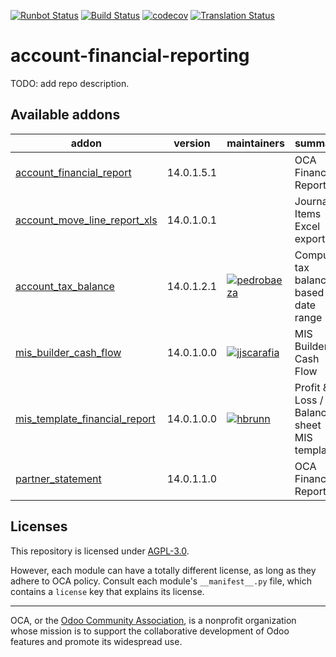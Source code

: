 [![Runbot Status](https://runbot.odoo-community.org/runbot/badge/flat/91/14.0.svg)](https://runbot.odoo-community.org/runbot/repo/github-com-oca-account-financial-reporting-91)
[![Build Status](https://travis-ci.com/OCA/account-financial-reporting.svg?branch=14.0)](https://travis-ci.com/OCA/account-financial-reporting)
[![codecov](https://codecov.io/gh/OCA/account-financial-reporting/branch/14.0/graph/badge.svg)](https://codecov.io/gh/OCA/account-financial-reporting)
[![Translation Status](https://translation.odoo-community.org/widgets/account-financial-reporting-14-0/-/svg-badge.svg)](https://translation.odoo-community.org/engage/account-financial-reporting-14-0/?utm_source=widget)

<!-- /!\ do not modify above this line -->

# account-financial-reporting

TODO: add repo description.

<!-- /!\ do not modify below this line -->

<!-- prettier-ignore-start -->

[//]: # (addons)

Available addons
----------------
addon | version | maintainers | summary
--- | --- | --- | ---
[account_financial_report](account_financial_report/) | 14.0.1.5.1 |  | OCA Financial Reports
[account_move_line_report_xls](account_move_line_report_xls/) | 14.0.1.0.1 |  | Journal Items Excel export
[account_tax_balance](account_tax_balance/) | 14.0.1.2.1 | [![pedrobaeza](https://github.com/pedrobaeza.png?size=30px)](https://github.com/pedrobaeza) | Compute tax balances based on date range
[mis_builder_cash_flow](mis_builder_cash_flow/) | 14.0.1.0.0 | [![jjscarafia](https://github.com/jjscarafia.png?size=30px)](https://github.com/jjscarafia) | MIS Builder Cash Flow
[mis_template_financial_report](mis_template_financial_report/) | 14.0.1.0.0 | [![hbrunn](https://github.com/hbrunn.png?size=30px)](https://github.com/hbrunn) | Profit & Loss / Balance sheet MIS templates
[partner_statement](partner_statement/) | 14.0.1.1.0 |  | OCA Financial Reports

[//]: # (end addons)

<!-- prettier-ignore-end -->

## Licenses

This repository is licensed under [AGPL-3.0](LICENSE).

However, each module can have a totally different license, as long as they adhere to OCA
policy. Consult each module's `__manifest__.py` file, which contains a `license` key
that explains its license.

----

OCA, or the [Odoo Community Association](http://odoo-community.org/), is a nonprofit
organization whose mission is to support the collaborative development of Odoo features
and promote its widespread use.

